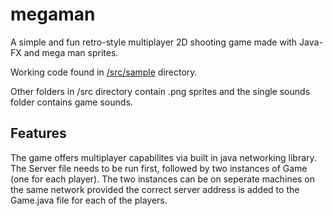 # megaman

A simple and fun retro-style multiplayer 2D shooting game made with Java-FX and mega man sprites.

Working code found in [/src/sample](https://github.com/nafiz6/megaman/tree/master/src/sample) directory.

Other folders in /src directory contain .png sprites and the single sounds folder contains game sounds.

## Features

The game offers multiplayer capabilites via built in java networking library. The Server file needs to be run first, followed by two instances of Game (one for each player). The two instances can be on seperate machines on the same network provided the correct server address is added to the Game.java file for each of the players.
